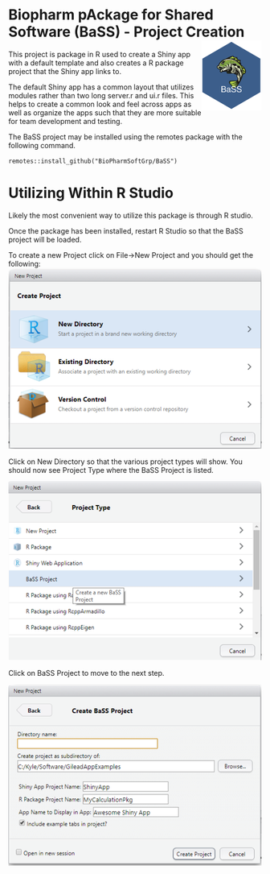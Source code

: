 # Biopharm pAckage for Shared Software (BaSS) - Project Creation <img src="logo.png" align="right" alt="" width="120" />
This project is package in R used to create a Shiny app with a default template and also creates a R package project that the Shiny app links to.

The default Shiny app has a common layout that utilizes modules rather than two long server.r and ui.r files.  This helps to create a common look and feel across apps as well as organize the apps such that they are more suitable for team development and testing. 

The BaSS project may be installed using the remotes package with the following command. 

 
```
remotes::install_github("BioPharmSoftGrp/BaSS")
```

# Utilizing Within R Studio
Likely the most convenient way to utilize this package is through R studio.  

Once the package has been installed, restart R Studio so that the BaSS project will be loaded.   

To create a new Project click on File->New Project and you should get the following:
![Create Project](docs/CreateProject.png)

Click on New Directory so that the various project types will show. You should now see Project Type where the BaSS Project is listed.

![BassProjectStep1](docs/BaSSProjectStep1.png)

Click on BaSS Project to move to the next step.

![BassProjectStep2](docs/BaSSProjectStep2.png)
